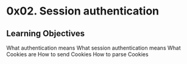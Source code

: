 # 0x02. Session authentication

## Learning Objectives

What authentication means
What session authentication means
What Cookies are
How to send Cookies
How to parse Cookies